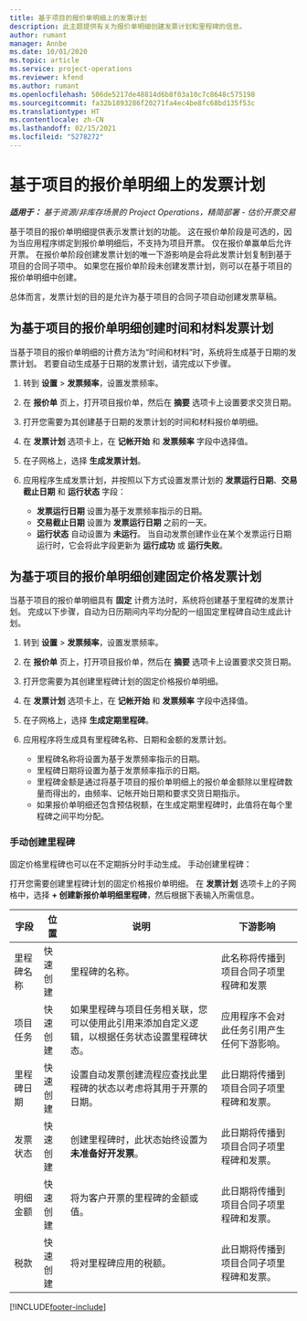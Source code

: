 ```yaml
---
title: 基于项目的报价单明细上的发票计划
description: 此主题提供有关为报价单明细创建发票计划和里程碑的信息。
author: rumant
manager: Annbe
ms.date: 10/01/2020
ms.topic: article
ms.service: project-operations
ms.reviewer: kfend
ms.author: rumant
ms.openlocfilehash: 506de5217de48814d6b8f03a10c7c8648c575198
ms.sourcegitcommit: fa32b1893286f20271fa4ec4be8fc68bd135f53c
ms.translationtype: HT
ms.contentlocale: zh-CN
ms.lasthandoff: 02/15/2021
ms.locfileid: "5278272"
---
```

# <a name="invoice-schedules-on-project-based-quote-lines"></a>基于项目的报价单明细上的发票计划

_**适用于：** 基于资源/非库存场景的 Project Operations，精简部署 - 估价开票交易_

基于项目的报价单明细提供表示发票计划的功能。 这在报价单阶段是可选的，因为当应用程序绑定到报价单明细后，不支持为项目开票。 仅在报价单赢单后允许开票。 在报价单阶段创建发票计划的唯一下游影响是会将此发票计划复制到基于项目的合同子项中。 如果您在报价单阶段未创建发票计划，则可以在基于项目的报价单明细中创建。

总体而言，发票计划的目的是允许为基于项目的合同子项自动创建发票草稿。 

## <a name="create-a-time-and-material-invoice-schedule-for-a-project-based-quote-line"></a>为基于项目的报价单明细创建时间和材料发票计划

当基于项目的报价单明细的计费方法为“时间和材料”时，系统将生成基于日期的发票计划。 若要自动生成基于日期的发票计划，请完成以下步骤。

1. 转到 **设置** > **发票频率**，设置发票频率。
2. 在 **报价单** 页上，打开项目报价单，然后在 **摘要** 选项卡上设置要求交货日期。
3. 打开您需要为其创建基于日期的发票计划的时间和材料报价单明细。 
4. 在 **发票计划** 选项卡上，在 **记帐开始** 和 **发票频率** 字段中选择值。 
5. 在子网格上，选择 **生成发票计划**。
6. 应用程序生成发票计划，并按照以下方式设置发票计划的 **发票运行日期**、**交易截止日期** 和 **运行状态** 字段：

    - **发票运行日期** 设置为基于发票频率指示的日期。
    - **交易截止日期** 设置为 **发票运行日期** 之前的一天。
    - **运行状态** 自动设置为 **未运行**。 当自动发票创建作业在某个发票运行日期运行时，它会将此字段更新为 **运行成功** 或 **运行失败**。

## <a name="create-a-fixed-price-invoice-schedule-for-a-project-based-quote-line"></a>为基于项目的报价单明细创建固定价格发票计划

当基于项目的报价单明细具有 **固定** 计费方法时，系统将创建基于里程碑的发票计划。 完成以下步骤，自动为日历期间内平均分配的一组固定里程碑自动生成此计划。

1. 转到 **设置** > **发票频率**，设置发票频率。
2. 在 **报价单** 页上，打开项目报价单，然后在 **摘要** 选项卡上设置要求交货日期。
3. 打开您需要为其创建里程碑计划的固定价格报价单明细。 
4. 在 **发票计划** 选项卡上，在 **记帐开始** 和 **发票频率** 字段中选择值。 
5. 在子网格上，选择 **生成定期里程碑**。
6. 应用程序将生成具有里程碑名称、日期和金额的发票计划。

    - 里程碑名称将设置为基于发票频率指示的日期。
    - 里程碑日期将设置为基于发票频率指示的日期。
    - 里程碑金额是通过将基于项目的报价单明细上的报价单金额除以里程碑数量而得出的，由频率、记帐开始日期和要求交货日期指示。
    - 如果报价单明细还包含预估税额，在生成定期里程碑时，此值将在每个里程碑之间平均分配。

### <a name="manually-create-milestones"></a>手动创建里程碑

固定价格里程碑也可以在不定期拆分时手动生成。 手动创建里程碑：

打开您需要创建里程碑计划的固定价格报价单明细。 在 **发票计划** 选项卡上的子网格中，选择 **+ 创建新报价单明细里程碑**，然后根据下表输入所需信息。

| **字段** | **位置** | **说明** | **下游影响** |
| --- | --- | --- | --- |
| 里程碑名称 | 快速创建 | 里程碑的名称。 | 此名称将传播到项目合同子项里程碑和发票 |
| 项目任务 | 快速创建 | 如果里程碑与项目任务相关联，您可以使用此引用来添加自定义逻辑，以根据任务状态设置里程碑状态。 | 应用程序不会对此任务引用产生任何下游影响。 |
| 里程碑日期 | 快速创建 | 设置自动发票创建流程应查找此里程碑的状态以考虑将其用于开票的日期。 | 此日期将传播到项目合同子项里程碑和发票。 |
| 发票状态 | 快速创建 | 创建里程碑时，此状态始终设置为 **未准备好开发票**。 | 此日期将传播到项目合同子项里程碑和发票。 |
| 明细金额 | 快速创建 | 将为客户开票的里程碑的金额或值。 | 此日期将传播到项目合同子项里程碑和发票。 |
| 税款 | 快速创建 | 将对里程碑应用的税额。 | 此日期将传播到项目合同子项里程碑和发票。 |


[!INCLUDE[footer-include](../includes/footer-banner.md)]